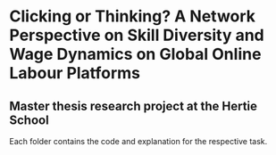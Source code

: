 # Clicking or Thinking?  A Network Perspective on Skill Diversity and Wage Dynamics on Global Online Labour Platforms

## Master thesis research project at the Hertie School 

Each folder contains the code and explanation for the respective task. 
